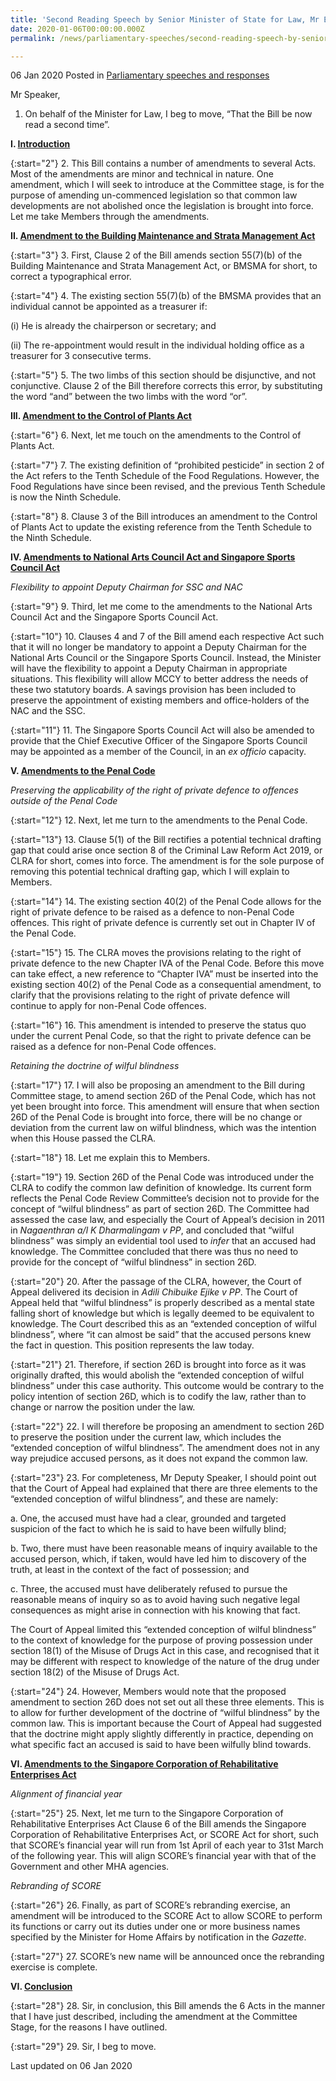 ```yaml
---
title: 'Second Reading Speech by Senior Minister of State for Law, Mr Edwin Tong, on Statutes (Miscellanous Amendments) Bill'
date: 2020-01-06T00:00:00.000Z
permalink: /news/parliamentary-speeches/second-reading-speech-by-senior-minister-of-state-for-law-mr-edwin-tong-on-statutes-misc-amendments-bill/

---
```



06 Jan 2020 Posted in [Parliamentary speeches and responses](/news/parliamentary-speeches) 

Mr Speaker,
1.  On behalf of the Minister for Law, I beg to move, “That the Bill be now read a second time”. 

**I. <u>Introduction</u>**
 
{:start="2"}
2.	This Bill contains a number of amendments to several Acts. Most of the amendments are minor and technical in nature. One amendment, which I will seek to introduce at the Committee stage, is for the purpose of amending un-commenced legislation so that common law developments are not abolished once the legislation is brought into force. Let me take Members through the amendments.

**II. <u>Amendment to the Building Maintenance and Strata Management Act</u>**
 
{:start="3"}
3.	First, Clause 2 of the Bill amends section 55(7)(b) of the Building Maintenance and Strata Management Act, or BMSMA for short, to correct a typographical error.

{:start="4"}
4. The existing section 55(7)(b) of the BMSMA provides that an individual cannot be appointed as a treasurer if: 

(i)	He is already the chairperson or secretary; and 

(ii) 	The re-appointment would result in the individual holding office as a treasurer for 3 consecutive terms. 

{:start="5"}
5.	The two limbs of this section should be disjunctive, and not conjunctive. Clause 2 of the Bill therefore corrects this error, by substituting the word “and” between the two limbs with the word “or”. 

**III. <u>Amendment to the Control of Plants Act</u>**

{:start="6"}
6.	Next, let me touch on the amendments to the Control of Plants Act. 

{:start="7"}
7.	The existing definition of “prohibited pesticide” in section 2 of the Act refers to the Tenth Schedule of the Food Regulations. However, the Food Regulations have since been revised, and the previous Tenth Schedule is now the Ninth Schedule. 

{:start="8"}
8.	Clause 3 of the Bill introduces an amendment to the Control of Plants Act to update the existing reference from the Tenth Schedule to the Ninth Schedule. 

**IV. <u>Amendments to National Arts Council Act and Singapore Sports Council Act</u>**

*Flexibility to appoint Deputy Chairman for SSC and NAC*

{:start="9"}
9.	Third, let me come to the amendments to the National Arts Council Act and the Singapore Sports Council Act. 

{:start="10"}
10.	Clauses 4 and 7 of the Bill amend each respective Act such that it will no longer be mandatory to appoint a Deputy Chairman for the National Arts Council or the Singapore Sports Council. Instead, the Minister will have the flexibility to appoint a Deputy Chairman in appropriate situations. This flexibility will allow MCCY to better address the needs of these two statutory boards. A savings provision has been included to preserve the appointment of existing members and office-holders of the NAC and the SSC.

{:start="11"}
11.	The Singapore Sports Council Act will also be amended to provide that the Chief Executive Officer of the Singapore Sports Council may be appointed as a member of the Council, in an *ex officio* capacity. 

**V. <u>Amendments to the Penal Code</u>**

*Preserving the applicability of the right of private defence to offences outside of the Penal Code*

{:start="12"}
12.	Next, let me turn to the amendments to the Penal Code.

{:start="13"}
13.	Clause 5(1) of the Bill rectifies a potential technical drafting gap that could arise once section 8 of the Criminal Law Reform Act 2019, or CLRA for short, comes into force. The amendment is for the sole purpose of removing this potential technical drafting gap, which I will explain to Members.

{:start="14"}
14.	The existing section 40(2) of the Penal Code allows for the right of private defence to be raised as a defence to non-Penal Code offences. This right of private defence is currently set out in Chapter IV of the Penal Code.

{:start="15"}
15.	The CLRA moves the provisions relating to the right of private defence to the new Chapter IVA of the Penal Code. Before this move can take effect, a new reference to “Chapter IVA” must be inserted into the existing section 40(2) of the Penal Code as a consequential amendment, to clarify that the provisions relating to the right of private defence will continue to apply for non-Penal Code offences. 

{:start="16"}
16.	This amendment is intended to preserve the status quo under the current Penal Code, so that the right to private defence can be raised as a defence for non-Penal Code offences. 

*Retaining the doctrine of wilful blindness*

{:start="17"}
17.	I will also be proposing an amendment to the Bill during Committee stage, to amend section 26D of the Penal Code, which has not yet been brought into force. This amendment will ensure that when section 26D of the Penal Code is brought into force, there will be no change or deviation from the current law on wilful blindness, which was the intention when this House passed the CLRA. 

{:start="18"}
18.	Let me explain this to Members.

{:start="19"}
19.	Section 26D of the Penal Code was introduced under the CLRA to codify the common law definition of knowledge. Its current form reflects the Penal Code Review Committee’s decision not to provide for the concept of “wilful blindness” as part of section 26D. The Committee had assessed the case law, and especially the Court of Appeal’s decision in 2011 in *Nagaenthran a/l K Dharmalingam v PP*, and concluded that “wilful blindness” was simply an evidential tool used to *infer* that an accused had knowledge. The Committee concluded that there was thus no need to provide for the concept of “wilful blindness” in section 26D. 

{:start="20"}
20.	After the passage of the CLRA, however, the Court of Appeal delivered its decision in *Adili Chibuike Ejike v PP*. The Court of Appeal held that “wilful blindness” is properly described as a mental state falling short of knowledge but which is legally deemed to be equivalent to knowledge. The Court described this as an “extended conception of wilful blindness”, where “it can almost be said” that the accused persons knew the fact in question. This position represents the law today. 

{:start="21"}
21.	Therefore, if section 26D is brought into force as it was originally drafted, this would abolish the “extended conception of wilful blindness” under this case authority. This outcome would be contrary to the policy intention of section 26D, which is to codify the law, rather than to change or narrow the position under the law. 

{:start="22"}
22.	I will therefore be proposing an amendment to section 26D to preserve the position under the current law, which includes the “extended conception of wilful blindness”. The amendment does not in any way prejudice accused persons, as it does not expand the common law. 

{:start="23"}
23.	For completeness, Mr Deputy Speaker, I should point out that the Court of Appeal had explained that there are three elements to the “extended conception of wilful blindness”, and these are namely:

a.	One, the accused must have had a clear, grounded and targeted suspicion of the fact to which he is said to have been wilfully blind;

b.	Two, there must have been reasonable means of inquiry available to the accused person, which, if taken, would have led him to discovery of the truth, at least in the context of the fact of possession; and

c.	Three, the accused must have deliberately refused to pursue the reasonable means of inquiry so as to avoid having such negative legal consequences as might arise in connection with his knowing that fact.

The Court of Appeal limited this “extended conception of wilful blindness” to the context of knowledge for the purpose of proving possession under section 18(1) of the Misuse of Drugs Act in this case, and recognised that it may be different with respect to knowledge of the nature of the drug under section 18(2) of the Misuse of Drugs Act.

{:start="24"}
24.	However, Members would note that the proposed amendment to section 26D does not set out all these three elements. This is to allow for further development of the doctrine of “wilful blindness” by the common law. This is important because the Court of Appeal had suggested that the doctrine might apply slightly differently in practice, depending on what specific fact an accused is said to have been wilfully blind towards.

**VI. <u>Amendments to the Singapore Corporation of Rehabilitative Enterprises Act</u>**

*Alignment of financial year*

{:start="25"}
25.	Next, let me turn to the Singapore Corporation of Rehabilitative Enterprises Act Clause 6 of the Bill amends the Singapore Corporation of Rehabilitative Enterprises Act, or SCORE Act for short, such that SCORE’s financial year will run from 1st April of each year to 31st March of the following year. This will align SCORE’s financial year with that of the Government and other MHA agencies. 

*Rebranding of SCORE*

{:start="26"}
26.	Finally, as part of SCORE’s rebranding exercise, an amendment will be introduced to the SCORE Act to allow SCORE to perform its functions or carry out its duties under one or more business names specified by the Minister for Home Affairs by notification in the *Gazette*.

{:start="27"}
27.	SCORE’s new name will be announced once the rebranding exercise is complete.

**VI. <u>Conclusion</u>**

{:start="28"}
28.	Sir, in conclusion, this Bill amends the 6 Acts in the manner that I have just described, including the amendment at the Committee Stage, for the reasons I have outlined. 

{:start="29"}
29. Sir, I beg to move.

<p class="right-side-updated">Last updated on 06 Jan 2020</p> 
